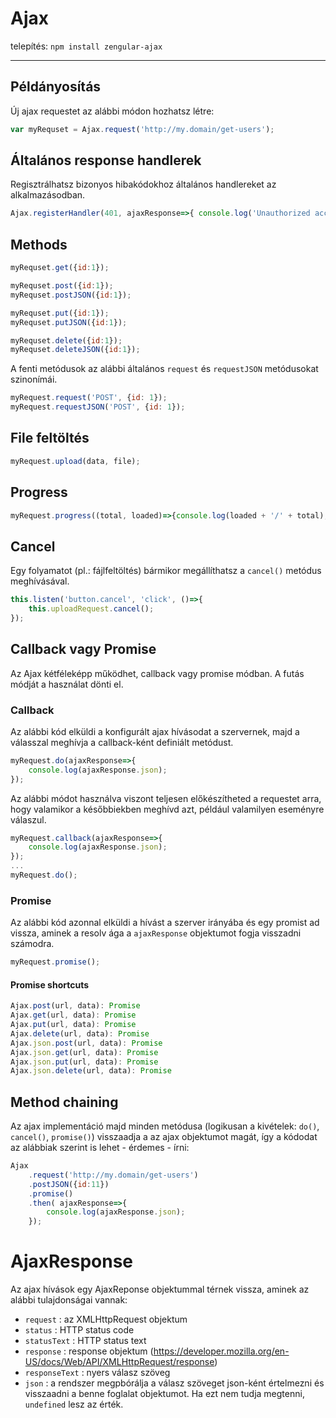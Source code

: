 # Ajax

telepítés: `npm install zengular-ajax`

---

## Példányosítás
Új ajax requestet az alábbi módon hozhatsz létre:

```js
var myRequset = Ajax.request('http://my.domain/get-users');
```

## Általános response handlerek
Regisztrálhatsz bizonyos hibakódokhoz általános handlereket az alkalmazásodban.

```js
Ajax.registerHandler(401, ajaxResponse=>{ console.log('Unauthorized access'); });
```

## Methods

```js
myRequset.get({id:1});

myRequset.post({id:1});
myRequset.postJSON({id:1});

myRequset.put({id:1});
myRequset.putJSON({id:1});

myRequset.delete({id:1});
myRequset.deleteJSON({id:1});
```

A fenti metódusok az alábbi általános `request` és `requestJSON` metódusokat szinonímái.

```js
myRequest.request('POST', {id: 1});
myRequest.requestJSON('POST', {id: 1});
```

## File feltöltés

```js
myRequest.upload(data, file);
```

## Progress
```js
myRequest.progress((total, loaded)=>{console.log(loaded + '/' + total);}));
```

## Cancel
Egy folyamatot (pl.: fájlfeltöltés) bármikor megállíthatsz a `cancel()` metódus meghívásával.

```js
this.listen('button.cancel', 'click', ()=>{
	this.uploadRequest.cancel();
});
```

## Callback vagy Promise
Az Ajax kétféleképp működhet, callback vagy promise módban. A futás módját a használat dönti el.

### Callback
Az alábbi kód elküldi a konfigurált ajax hívásodat a szervernek, majd a válasszal meghívja a callback-ként definiált metódust.

```js
myRequest.do(ajaxResponse=>{
	console.log(ajaxResponse.json);
});
```

Az alábbi módot használva viszont teljesen előkészítheted a requestet arra, hogy valamikor a későbbiekben meghívd azt, például valamilyen eseményre válaszul. 

```js
myRequest.callback(ajaxResponse=>{
	console.log(ajaxResponse.json);
});
...
myRequest.do();
```

### Promise
Az alábbi kód azonnal elküldi a hívást a szerver irányába és egy promist ad vissza, aminek a resolv ága a `ajaxResponse` objektumot fogja visszadni számodra.

```js
myRequest.promise();
```
#### Promise shortcuts
```js
Ajax.post(url, data): Promise
Ajax.get(url, data): Promise
Ajax.put(url, data): Promise
Ajax.delete(url, data): Promise
Ajax.json.post(url, data): Promise
Ajax.json.get(url, data): Promise
Ajax.json.put(url, data): Promise
Ajax.json.delete(url, data): Promise

```

## Method chaining
Az ajax implementáció majd minden metódusa (logikusan a kivételek: `do()`, `cancel()`, `promise()`) visszaadja a az ajax objektumot magát, így a kódodat az alábbiak szerint is lehet - érdemes - írni:

```js
Ajax
	.request('http://my.domain/get-users')
	.postJSON({id:11})
	.promise()
	.then( ajaxResponse=>{
		console.log(ajaxResponse.json);
	});
```

# AjaxResponse
Az ajax hívások egy AjaxReponse objektummal térnek vissza, aminek az alábbi tulajdonságai vannak:

- `request` : az XMLHttpRequest objektum
- `status` : HTTP status code
- `statusText` : HTTP status text
- `response` : response objektum (https://developer.mozilla.org/en-US/docs/Web/API/XMLHttpRequest/response)
- `responseText` : nyers válasz szöveg
- `json` : a rendszer megpbórálja a válasz szöveget json-ként értelmezni és visszaadni a benne foglalat objektumot. Ha ezt nem tudja megtenni, `undefined` lesz az érték.